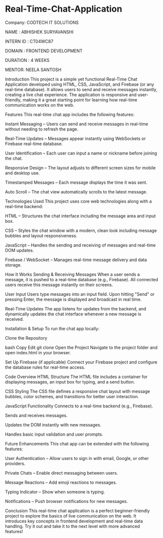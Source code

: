# Real-Time-Chat-Application

Company: CODTECH IT SOLUTIONS

NAME : ABHISHEK SURYAVANSHI

INTERN ID : CT04WC87

DOMAIN : FRONTEND DEVELOPMENT

DURATION : 4 WEEKS

MENTOR: NEELA SANTOSH

Introduction
This project is a simple yet functional Real-Time Chat Application developed using HTML, CSS, JavaScript, and Firebase (or any real-time database). It allows users to send and receive messages instantly, creating a live chat experience. The application is responsive and user-friendly, making it a great starting point for learning how real-time communication works on the web.

Features
This real-time chat app includes the following features:

Instant Messaging – Users can send and receive messages in real-time without needing to refresh the page.

Real-Time Updates – Messages appear instantly using WebSockets or Firebase real-time database.

User Identification – Each user can input a name or nickname before joining the chat.

Responsive Design – The layout adjusts to different screen sizes for mobile and desktop use.

Timestamped Messages – Each message displays the time it was sent.

Auto Scroll – The chat view automatically scrolls to the latest message.

Technologies Used
This project uses core web technologies along with a real-time backend:

HTML – Structures the chat interface including the message area and input box.

CSS – Styles the chat window with a modern, clean look including message bubbles and layout responsiveness.

JavaScript – Handles the sending and receiving of messages and real-time DOM updates.

Firebase / WebSocket – Manages real-time message delivery and data storage.

How It Works
Sending & Receiving Messages
When a user sends a message, it is pushed to a real-time database (e.g., Firebase). All connected users receive this message instantly on their screens.

User Input
Users type messages into an input field. Upon hitting "Send" or pressing Enter, the message is displayed and broadcast in real time.

Real-Time Updates
The app listens for updates from the backend, and dynamically updates the chat interface whenever a new message is received.

Installation & Setup
To run the chat app locally:

Clone the Repository

bash
Copy
Edit
git clone 
Open the Project
Navigate to the project folder and open index.html in your browser.

Set Up Firebase (if applicable)
Connect your Firebase project and configure the database rules for real-time access.

Code Overview
HTML Structure
The HTML file includes a container for displaying messages, an input box for typing, and a send button.

CSS Styling
The CSS file defines a responsive chat layout with message bubbles, color schemes, and transitions for better user interaction.

JavaScript Functionality
Connects to a real-time backend (e.g., Firebase).

Sends and receives messages.

Updates the DOM instantly with new messages.

Handles basic input validation and user prompts.

Future Enhancements
This chat app can be extended with the following features:

User Authentication – Allow users to sign in with email, Google, or other providers.

Private Chats – Enable direct messaging between users.

Message Reactions – Add emoji reactions to messages.

Typing Indicator – Show when someone is typing.

Notifications – Push browser notifications for new messages.

Conclusion
This real-time chat application is a perfect beginner-friendly project to explore the basics of live communication on the web. It introduces key concepts in frontend development and real-time data handling. Try it out and take it to the next level with more advanced features!
